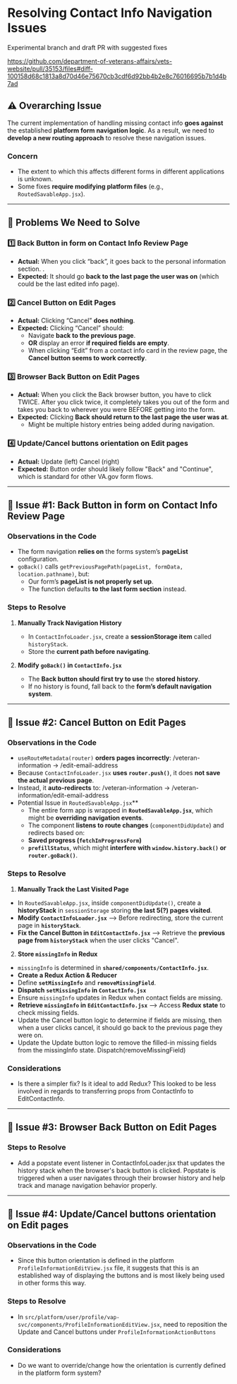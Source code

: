 # **Resolving Contact Info Navigation Issues**

Experimental branch and draft PR with suggested fixes

https://github.com/department-of-veterans-affairs/vets-website/pull/35153/files#diff-100158d68c1813a8d70d46e75670cb3cdf6d92bb4b2e8c76016695b7b1d4b7ad


## **⚠️ Overarching Issue**
The current implementation of handling missing contact info **goes against** the established **platform form navigation logic**. As a result, we need to **develop a new routing approach** to resolve these navigation issues.

### **Concern**
- The extent to which this affects different forms in different applications is unknown.
- Some fixes **require modifying platform files** (e.g., `RoutedSavableApp.jsx`).

---

## **🚨 Problems We Need to Solve**

### **1️⃣ Back Button in form on Contact Info Review Page**
- **Actual:** When you click “back”, it goes back to the personal information section. .
- **Expected:** It should go **back to the last page the user was on** (which could be the last edited info page).

### **2️⃣ Cancel Button on Edit Pages**
- **Actual:** Clicking “Cancel” **does nothing**.
- **Expected:** Clicking “Cancel” should:
  - Navigate **back to the previous page**.
  - **OR** display an error **if required fields are empty**.
  - When clicking “Edit” from a contact info card in the review page, the **Cancel button seems to work correctly**.

### **3️⃣ Browser Back Button on Edit Pages**
- **Actual:** When you click the Back browser button, you have to click TWICE. After you click twice, it completely takes you out of the form and takes you back to wherever you were BEFORE getting into the form. 
- **Expected:** Clicking **Back should return to the last page the user was at**. 
  - Might be multiple history entries being added during navigation.
 
### **4️⃣ Update/Cancel buttons orientation on Edit pages**
- **Actual:** Update (left) Cancel (right)
- **Expected:** Button order should likely follow "Back" and "Continue", which is standard for other VA.gov form flows.

---

## **🔴 Issue #1: Back Button in form on Contact Info Review Page**

### **Observations in the Code**
- The form navigation **relies on** the forms system’s **pageList** configuration.
- `goBack()` calls `getPreviousPagePath(pageList, formData, location.pathname)`, but:
  - Our form’s **pageList is not properly set up**.
  - The function defaults **to the last form section** instead.

### **Steps to Resolve**
1. **Manually Track Navigation History**
   - In `ContactInfoLoader.jsx`, create a **sessionStorage item** called `historyStack`.
   - Store the **current path before navigating**.

2. **Modify `goBack()` in `ContactInfo.jsx`**
   - The **Back button should first try to use** the **stored history**.
   - If no history is found, fall back to the **form’s default navigation system**.

---

## **🔴 Issue #2: Cancel Button on Edit Pages**

### **Observations in the Code**
- `useRouteMetadata(router)` **orders pages incorrectly**:  /veteran-information → /edit-email-address
- Because `ContactInfoLoader.jsx` **uses `router.push()`**, it does **not save the actual previous page**.
- Instead, it **auto-redirects** to: /veteran-information → /veteran-information/edit-email-address
- Potential Issue in `RoutedSavableApp.jsx`**
  - The entire form app is wrapped in **`RoutedSavableApp.jsx`**, which might be **overriding navigation events**.
  - The component **listens to route changes** (`componentDidUpdate`) and redirects based on:
  - **Saved progress (`fetchInProgressForm`)**
  - **`prefillStatus`**, which might **interfere with `window.history.back()` or `router.goBack()`**.

### **Steps to Resolve**
1. **Manually Track the Last Visited Page**
 - In `RoutedSavableApp.jsx`, inside `componentDidUpdate()`, create a **historyStack** in `sessionStorage` storing **the last 5(?) pages visited**.
 - **Modify `ContactInfoLoader.jsx`** --> Before redirecting, store the current page in **`historyStack`**.
 - **Fix the Cancel Button in `EditContactInfo.jsx`** --> Retrieve the **previous page from `historyStack`** when the user clicks "Cancel".

2. **Store `missingInfo` in Redux**
 - `missingInfo` is determined in **`shared/components/ContactInfo.jsx`**.
 - **Create a Redux Action & Reducer**
 - Define **`setMissingInfo`** and **`removeMissingField`**.
 - **Dispatch `setMissingInfo` in `ContactInfo.jsx`**
 - Ensure `missingInfo` updates in Redux when contact fields are missing.
 - **Retrieve `missingInfo` in `EditContactInfo.jsx`** --> Access **Redux state** to check missing fields.
 - Update the Cancel button logic to determine if fields are missing, then when a user clicks cancel, it should go back to the previous page they were on.
 - Update the Update button logic to remove the filled-in missing fields from the missingInfo state. Dispatch(removeMissingField)

### Considerations
- Is there a simpler fix? Is it ideal to add Redux? This looked to be less involved in regards to transferring props from ContactInfo to EditContactInfo.
  
---

## **🔴 Issue #3: Browser Back Button on Edit Pages**

### **Steps to Resolve**
- Add a popstate event listener in ContactInfoLoader.jsx that updates the history stack when the browser's back button is clicked. Popstate is triggered when a user navigates through their browser history and help track and manage navigation behavior properly. 

---

## **🔴 Issue #4: Update/Cancel buttons orientation on Edit pages**

### **Observations in the Code**
- Since this button orientation is defined in the platform `ProfileInformationEditView.jsx` file, it suggests that this is an established way of displaying the buttons and is most likely being used in other forms this way.

### **Steps to Resolve**
- In `src/platform/user/profile/vap-svc/components/ProfileInformationEditView.jsx`, need to reposition the Update and Cancel buttons under `ProfileInformationActionButtons`

### Considerations
- Do we want to override/change how the orientation is currently defined in the platform form system?
